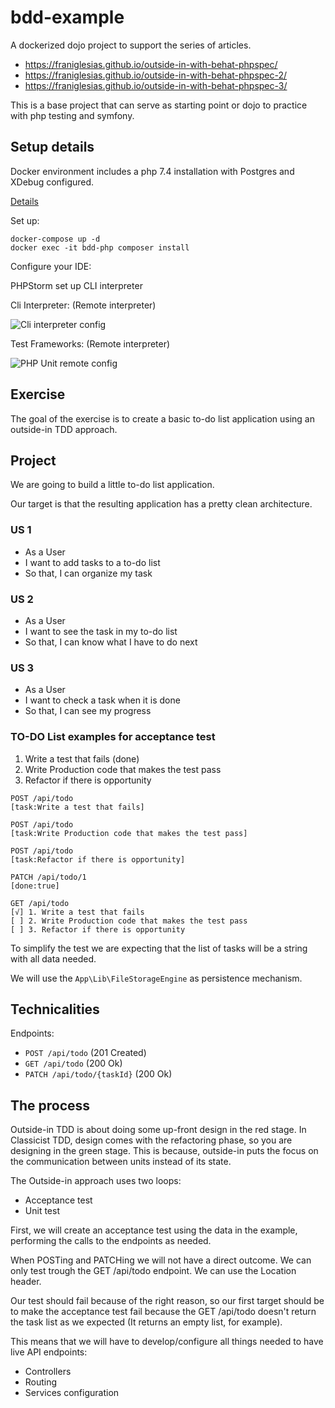 # bdd-example

A dockerized dojo project to support the series of articles.

* https://franiglesias.github.io/outside-in-with-behat-phpspec/
* https://franiglesias.github.io/outside-in-with-behat-phpspec-2/
* https://franiglesias.github.io/outside-in-with-behat-phpspec-3/

This is a base project that can serve as starting point or dojo to practice with php testing and symfony.

## Setup details

Docker environment includes a php 7.4 installation with Postgres and XDebug configured.

[Details](phpdocker/README.md)

Set up:

```
docker-compose up -d
docker exec -it bdd-php composer install
```

Configure your IDE:

PHPStorm set up CLI interpreter

Cli Interpreter: (Remote interpreter)

![Cli interpreter config](doc/php-settings.png)

Test Frameworks: (Remote interpreter)

![PHP Unit remote config](doc/phpunit-settings.png)

## Exercise

The goal of the exercise is to create a basic to-do list application using an outside-in TDD approach.

## Project

We are going to build a little to-do list application.

Our target is that the resulting application has a pretty clean architecture.

### US 1

* As a User
* I want to add tasks to a to-do list
* So that, I can organize my task

### US 2

* As a User
* I want to see the task in my to-do list
* So that, I can know what I have to do next

### US 3

* As a User
* I want to check a task when it is done
* So that, I can see my progress

### TO-DO List examples for acceptance test

1. Write a test that fails (done)
2. Write Production code that makes the test pass
3. Refactor if there is opportunity

```
POST /api/todo
[task:Write a test that fails]

POST /api/todo
[task:Write Production code that makes the test pass]

POST /api/todo
[task:Refactor if there is opportunity]

PATCH /api/todo/1
[done:true]

GET /api/todo
[√] 1. Write a test that fails
[ ] 2. Write Production code that makes the test pass
[ ] 3. Refactor if there is opportunity
````

To simplify the test we are expecting that the list of tasks will be a string with all data needed.

We will use the `App\Lib\FileStorageEngine` as persistence mechanism.

## Technicalities

Endpoints:

* `POST /api/todo` (201 Created)
* `GET /api/todo` (200 Ok)
* `PATCH /api/todo/{taskId}` (200 Ok)

## The process

Outside-in TDD is about doing some up-front design in the red stage. In Classicist TDD, design comes with the refactoring phase, so you are designing in the green stage. This is because, outside-in puts the focus on the communication between units instead of its state.

The Outside-in approach uses two loops:

* Acceptance test
* Unit test

First, we will create an acceptance test using the data in the example, performing the calls to the endpoints as needed.

When POSTing and PATCHing we will not have a direct outcome. We can only test trough the GET /api/todo endpoint. We can use the Location header.

Our test should fail because of the right reason, so our first target should be to make the acceptance test fail because the GET /api/todo doesn't return the task list as we expected (It returns an empty list, for example).

This means that we will have to develop/configure all things needed to have live API endpoints:

* Controllers
* Routing
* Services configuration
